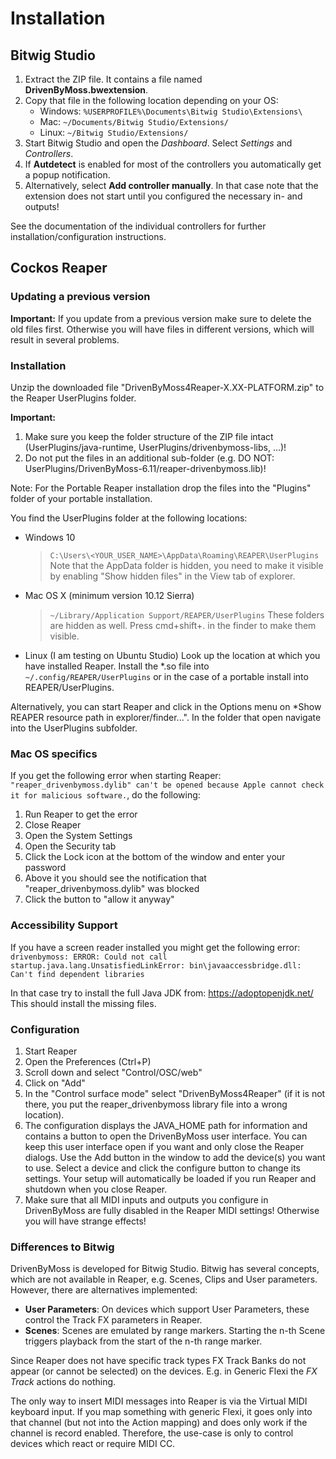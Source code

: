 # Installation

## Bitwig Studio

1. Extract the ZIP file. It contains a file named **DrivenByMoss.bwextension**.
2. Copy that file in the following location depending on your OS:
   * Windows: `%USERPROFILE%\Documents\Bitwig Studio\Extensions\`
   * Mac: `~/Documents/Bitwig Studio/Extensions/`
   * Linux:   `~/Bitwig Studio/Extensions/`
3. Start Bitwig Studio and open the *Dashboard*. Select *Settings* and *Controllers*.
4. If **Autdetect** is enabled for most of the controllers you automatically get a popup notification.
5. Alternatively, select **Add controller manually**. In that case note that the extension does not start 
   until you configured the necessary in- and outputs!

See the documentation of the individual controllers for further installation/configuration instructions.

## Cockos Reaper

### Updating a previous version

**Important:** If you update from a previous version make sure to delete the old files first. Otherwise you will have files in different versions, which will result in several problems.

### Installation

Unzip the downloaded file "DrivenByMoss4Reaper-X.XX-PLATFORM.zip" to the Reaper UserPlugins folder.
   
**Important:**

1. Make sure you keep the folder structure of the ZIP file intact
   (UserPlugins/java-runtime, UserPlugins/drivenbymoss-libs, ...)!
2. Do not put the files in an additional sub-folder 
   (e.g. DO NOT: UserPlugins/DrivenByMoss-6.11/reaper-drivenbymoss.lib)!

Note: For the Portable Reaper installation drop the files into the "Plugins" 
folder of your portable installation.

You find the UserPlugins folder at the following locations:

* Windows 10
   > `C:\Users\<YOUR_USER_NAME>\AppData\Roaming\REAPER\UserPlugins`
   Note that the AppData folder is hidden, you need to make it visible
   by enabling "Show hidden files" in the View tab of explorer.

* Mac OS X (minimum version 10.12 Sierra)
   > `~/Library/Application Support/REAPER/UserPlugins`
   These folders are hidden as well. Press cmd+shift+. in the finder
   to make them visible.

* Linux (I am testing on Ubuntu Studio)
   Look up the location at which you have installed Reaper. 
   Install the *.so file into `~/.config/REAPER/UserPlugins` or in the case of a 
   portable install into REAPER/UserPlugins.

Alternatively, you can start Reaper and click in the Options menu on *Show REAPER resource path in explorer/finder...".
In the folder that open navigate into the UserPlugins subfolder.

### Mac OS specifics

If you get the following error when starting Reaper:  `"reaper_drivenbymoss.dylib" can't be opened because Apple cannot check it for malicious software.`,
do the following:

1. Run Reaper to get the error
2. Close Reaper
3. Open the System Settings
4. Open the Security tab
5. Click the Lock icon at the bottom of the window and enter your password
6. Above it you should see the notification that "reaper_drivenbymoss.dylib" was blocked
7. Click the button to "allow it anyway"

### Accessibility Support

If you have a screen reader installed you might get the following error:
`drivenbymoss: ERROR: Could not call startup.java.lang.UnsatisfiedLinkError: bin\javaaccessbridge.dll: Can't find dependent libraries`

In that case try to install the full Java JDK from: https://adoptopenjdk.net/
This should install the missing files.

### Configuration

   1. Start Reaper
   2. Open the Preferences (Ctrl+P)
   3. Scroll down and select "Control/OSC/web"
   4. Click on "Add"
   5. In the "Control surface mode" select "DrivenByMoss4Reaper" (if it is not 
      there, you put the reaper_drivenbymoss library file into a wrong location).
   6. The configuration displays the JAVA_HOME path for information and contains
      a button to open the DrivenByMoss user interface. You can keep this user 
      interface open if you want and only close the Reaper dialogs.
      Use the Add button in the window to add the device(s) you want to use.
      Select a device and click the configure button to change its settings.
      Your setup will automatically be loaded if you run Reaper and shutdown when 
      you close Reaper.
   7. Make sure that all MIDI inputs and outputs you configure in DrivenByMoss are
      fully disabled in the Reaper MIDI settings! Otherwise you will have strange 
      effects!

### Differences to Bitwig

DrivenByMoss is developed for Bitwig Studio. Bitwig has several concepts, which are not available in Reaper, e.g. Scenes, Clips and User parameters. However, there are alternatives implemented:

* **User Parameters**: On devices which support User Parameters, these control the Track FX parameters in Reaper.
* **Scenes**: Scenes are emulated by range markers. Starting the n-th Scene triggers playback from the start of the n-th range marker.

Since Reaper does not have specific track types FX Track Banks do not appear (or cannot be selected) on the devices. E.g. in Generic Flexi the *FX Track* actions do nothing.

The only way to insert MIDI messages into Reaper is via the Virtual MIDI keyboard input. If you map something with generic Flexi, it goes only into that channel (but not into the Action mapping) and does only work if the channel is record enabled. Therefore, the use-case is only to control devices which react or require MIDI CC.

<div style="page-break-after: always; visibility: hidden"> 
\pagebreak 
</div>
